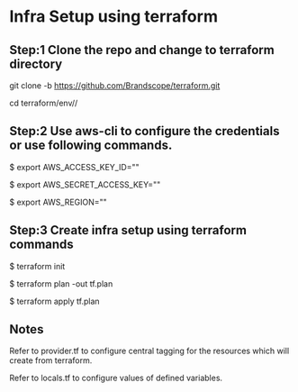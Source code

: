 # Infra Setup using terraform

## Step:1 Clone the repo and change to terraform directory

git clone -b <Branch-Name> https://github.com/Brandscope/terraform.git

cd terraform/env/<Environment-Directory>/

## Step:2 Use aws-cli to configure the credentials or use following commands.

$ export AWS_ACCESS_KEY_ID="<Your-AccessKey-Id>"

$ export AWS_SECRET_ACCESS_KEY="<Your-SecretKey-Id>"

$ export AWS_REGION="<region-name>"

## Step:3 Create infra setup using terraform commands

$ terraform init

$ terraform plan -out tf.plan

$ terraform apply tf.plan

## Notes

Refer to provider.tf to configure central tagging for the resources which will create from terraform.

Refer to locals.tf to configure values of defined variables.
